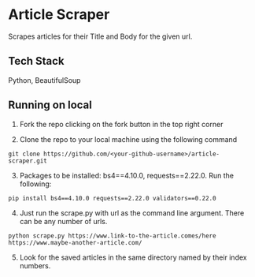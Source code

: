 # Article Scraper

Scrapes articles for their Title and Body for the given url.

## Tech Stack
Python, BeautifulSoup

## Running on local

1. Fork the repo clicking on the fork button in the top right corner

2. Clone the repo to your local machine using the following command 
```
git clone https://github.com/<your-github-username>/article-scraper.git
```

3. Packages to be installed: bs4==4.10.0, requests==2.22.0. Run the following:

```
pip install bs4==4.10.0 requests==2.22.0 validators==0.22.0
```

4. Just run the scrape.py with url as the command line argument. There can be any number of urls.

```
python scrape.py https://www.link-to-the-article.comes/here https://www.maybe-another-article.com/
```

5. Look for the saved articles in the same directory named by their index numbers.
